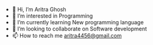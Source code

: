 - 👋 Hi, I’m Aritra Ghosh 
- 👀 I’m interested in Programming 
- 🌱 I’m currently learning New programming language 
- 💞️ I’m looking to collaborate on Software development 
- 📫 How to reach me aritra4456@gmail.com
